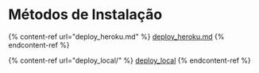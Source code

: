# Métodos de Instalação

{% content-ref url="deploy_heroku.md" %}
[deploy\_heroku.md](deploy\_heroku.md)
{% endcontent-ref %}

{% content-ref url="deploy_local/" %}
[deploy\_local](deploy\_local/)
{% endcontent-ref %}

